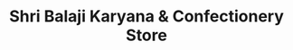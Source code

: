 ---
title: "Shri Balaji Karyana & Confectionery Store"
url: /panchkula/shri-balaji-karyana-und-confectionery-store/
shop: Lebensmittel
---